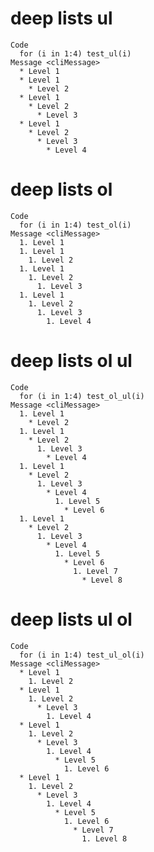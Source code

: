 # deep lists ul

    Code
      for (i in 1:4) test_ul(i)
    Message <cliMessage>
      * Level 1
      * Level 1
        * Level 2
      * Level 1
        * Level 2
          * Level 3
      * Level 1
        * Level 2
          * Level 3
            * Level 4

# deep lists ol

    Code
      for (i in 1:4) test_ol(i)
    Message <cliMessage>
      1. Level 1
      1. Level 1
        1. Level 2
      1. Level 1
        1. Level 2
          1. Level 3
      1. Level 1
        1. Level 2
          1. Level 3
            1. Level 4

# deep lists ol ul

    Code
      for (i in 1:4) test_ol_ul(i)
    Message <cliMessage>
      1. Level 1
        * Level 2
      1. Level 1
        * Level 2
          1. Level 3
            * Level 4
      1. Level 1
        * Level 2
          1. Level 3
            * Level 4
              1. Level 5
                * Level 6
      1. Level 1
        * Level 2
          1. Level 3
            * Level 4
              1. Level 5
                * Level 6
                  1. Level 7
                    * Level 8

# deep lists ul ol

    Code
      for (i in 1:4) test_ul_ol(i)
    Message <cliMessage>
      * Level 1
        1. Level 2
      * Level 1
        1. Level 2
          * Level 3
            1. Level 4
      * Level 1
        1. Level 2
          * Level 3
            1. Level 4
              * Level 5
                1. Level 6
      * Level 1
        1. Level 2
          * Level 3
            1. Level 4
              * Level 5
                1. Level 6
                  * Level 7
                    1. Level 8

